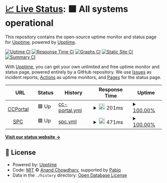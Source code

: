 # [📈 Live Status](https://upptime.github.io/upptime): <!--live status--> **🟩 All systems operational**

This repository contains the open-source uptime monitor and status page for [Upptime](https://upptime.js.org), powered by [Upptime](https://github.com/upptime/upptime).

[![Uptime CI](https://github.com/upptime/upptime/workflows/Uptime%20CI/badge.svg)](https://github.com/upptime/upptime/actions?query=workflow%3A%22Uptime+CI%22)
[![Response Time CI](https://github.com/upptime/upptime/workflows/Response%20Time%20CI/badge.svg)](https://github.com/upptime/upptime/actions?query=workflow%3A%22Response+Time+CI%22)
[![Graphs CI](https://github.com/upptime/upptime/workflows/Graphs%20CI/badge.svg)](https://github.com/upptime/upptime/actions?query=workflow%3A%22Graphs+CI%22)
[![Static Site CI](https://github.com/upptime/upptime/workflows/Static%20Site%20CI/badge.svg)](https://github.com/upptime/upptime/actions?query=workflow%3A%22Static+Site+CI%22)
[![Summary CI](https://github.com/upptime/upptime/workflows/Summary%20CI/badge.svg)](https://github.com/upptime/upptime/actions?query=workflow%3A%22Summary+CI%22)

With [Upptime](https://upptime.js.org), you can get your own unlimited and free uptime monitor and status page, powered entirely by a GitHub repository. We use [Issues](https://github.com/upptime/upptime/issues) as incident reports, [Actions](https://github.com/upptime/upptime/actions) as uptime monitors, and [Pages](https://upptime.github.io/upptime) for the status page.

<!--start: status pages-->
<!-- This summary is generated by Upptime (https://github.com/upptime/upptime) -->
<!-- Do not edit this manually, your changes will be overwritten -->
<!-- prettier-ignore -->
| URL | Status | History | Response Time | Uptime |
| --- | ------ | ------- | ------------- | ------ |
| <img alt="" src="https://icons.duckduckgo.com/ip3/ccportal.genesys.com.ico" height="13"> [CCPortal](https://ccportal.genesys.com) | 🟩 Up | [cc-portal.yml](https://github.com/PierrickLozach/upptime/commits/HEAD/history/cc-portal.yml) | <details><summary><img alt="Response time graph" src="./graphs/cc-portal/response-time-week.png" height="20"> 201ms</summary><br><a href="https://upptime.github.io/upptime/history/cc-portal"><img alt="Response time 288" src="https://img.shields.io/endpoint?url=https%3A%2F%2Fraw.githubusercontent.com%2FPierrickLozach%2Fupptime%2FHEAD%2Fapi%2Fcc-portal%2Fresponse-time.json"></a><br><a href="https://upptime.github.io/upptime/history/cc-portal"><img alt="24-hour response time 269" src="https://img.shields.io/endpoint?url=https%3A%2F%2Fraw.githubusercontent.com%2FPierrickLozach%2Fupptime%2FHEAD%2Fapi%2Fcc-portal%2Fresponse-time-day.json"></a><br><a href="https://upptime.github.io/upptime/history/cc-portal"><img alt="7-day response time 201" src="https://img.shields.io/endpoint?url=https%3A%2F%2Fraw.githubusercontent.com%2FPierrickLozach%2Fupptime%2FHEAD%2Fapi%2Fcc-portal%2Fresponse-time-week.json"></a><br><a href="https://upptime.github.io/upptime/history/cc-portal"><img alt="30-day response time 291" src="https://img.shields.io/endpoint?url=https%3A%2F%2Fraw.githubusercontent.com%2FPierrickLozach%2Fupptime%2FHEAD%2Fapi%2Fcc-portal%2Fresponse-time-month.json"></a><br><a href="https://upptime.github.io/upptime/history/cc-portal"><img alt="1-year response time 288" src="https://img.shields.io/endpoint?url=https%3A%2F%2Fraw.githubusercontent.com%2FPierrickLozach%2Fupptime%2FHEAD%2Fapi%2Fcc-portal%2Fresponse-time-year.json"></a></details> | <details><summary><a href="https://upptime.github.io/upptime/history/cc-portal">100.00%</a></summary><a href="https://upptime.github.io/upptime/history/cc-portal"><img alt="All-time uptime 100.00%" src="https://img.shields.io/endpoint?url=https%3A%2F%2Fraw.githubusercontent.com%2FPierrickLozach%2Fupptime%2FHEAD%2Fapi%2Fcc-portal%2Fuptime.json"></a><br><a href="https://upptime.github.io/upptime/history/cc-portal"><img alt="24-hour uptime 100.00%" src="https://img.shields.io/endpoint?url=https%3A%2F%2Fraw.githubusercontent.com%2FPierrickLozach%2Fupptime%2FHEAD%2Fapi%2Fcc-portal%2Fuptime-day.json"></a><br><a href="https://upptime.github.io/upptime/history/cc-portal"><img alt="7-day uptime 100.00%" src="https://img.shields.io/endpoint?url=https%3A%2F%2Fraw.githubusercontent.com%2FPierrickLozach%2Fupptime%2FHEAD%2Fapi%2Fcc-portal%2Fuptime-week.json"></a><br><a href="https://upptime.github.io/upptime/history/cc-portal"><img alt="30-day uptime 100.00%" src="https://img.shields.io/endpoint?url=https%3A%2F%2Fraw.githubusercontent.com%2FPierrickLozach%2Fupptime%2FHEAD%2Fapi%2Fcc-portal%2Fuptime-month.json"></a><br><a href="https://upptime.github.io/upptime/history/cc-portal"><img alt="1-year uptime 100.00%" src="https://img.shields.io/endpoint?url=https%3A%2F%2Fraw.githubusercontent.com%2FPierrickLozach%2Fupptime%2FHEAD%2Fapi%2Fcc-portal%2Fuptime-year.json"></a></details>
| <img alt="" src="https://icons.duckduckgo.com/ip3/spc.genesys.com.ico" height="13"> [SPC](https://spc.genesys.com) | 🟩 Up | [spc.yml](https://github.com/PierrickLozach/upptime/commits/HEAD/history/spc.yml) | <details><summary><img alt="Response time graph" src="./graphs/spc/response-time-week.png" height="20"> 471ms</summary><br><a href="https://upptime.github.io/upptime/history/spc"><img alt="Response time 555" src="https://img.shields.io/endpoint?url=https%3A%2F%2Fraw.githubusercontent.com%2FPierrickLozach%2Fupptime%2FHEAD%2Fapi%2Fspc%2Fresponse-time.json"></a><br><a href="https://upptime.github.io/upptime/history/spc"><img alt="24-hour response time 516" src="https://img.shields.io/endpoint?url=https%3A%2F%2Fraw.githubusercontent.com%2FPierrickLozach%2Fupptime%2FHEAD%2Fapi%2Fspc%2Fresponse-time-day.json"></a><br><a href="https://upptime.github.io/upptime/history/spc"><img alt="7-day response time 471" src="https://img.shields.io/endpoint?url=https%3A%2F%2Fraw.githubusercontent.com%2FPierrickLozach%2Fupptime%2FHEAD%2Fapi%2Fspc%2Fresponse-time-week.json"></a><br><a href="https://upptime.github.io/upptime/history/spc"><img alt="30-day response time 592" src="https://img.shields.io/endpoint?url=https%3A%2F%2Fraw.githubusercontent.com%2FPierrickLozach%2Fupptime%2FHEAD%2Fapi%2Fspc%2Fresponse-time-month.json"></a><br><a href="https://upptime.github.io/upptime/history/spc"><img alt="1-year response time 555" src="https://img.shields.io/endpoint?url=https%3A%2F%2Fraw.githubusercontent.com%2FPierrickLozach%2Fupptime%2FHEAD%2Fapi%2Fspc%2Fresponse-time-year.json"></a></details> | <details><summary><a href="https://upptime.github.io/upptime/history/spc">100.00%</a></summary><a href="https://upptime.github.io/upptime/history/spc"><img alt="All-time uptime 100.00%" src="https://img.shields.io/endpoint?url=https%3A%2F%2Fraw.githubusercontent.com%2FPierrickLozach%2Fupptime%2FHEAD%2Fapi%2Fspc%2Fuptime.json"></a><br><a href="https://upptime.github.io/upptime/history/spc"><img alt="24-hour uptime 100.00%" src="https://img.shields.io/endpoint?url=https%3A%2F%2Fraw.githubusercontent.com%2FPierrickLozach%2Fupptime%2FHEAD%2Fapi%2Fspc%2Fuptime-day.json"></a><br><a href="https://upptime.github.io/upptime/history/spc"><img alt="7-day uptime 100.00%" src="https://img.shields.io/endpoint?url=https%3A%2F%2Fraw.githubusercontent.com%2FPierrickLozach%2Fupptime%2FHEAD%2Fapi%2Fspc%2Fuptime-week.json"></a><br><a href="https://upptime.github.io/upptime/history/spc"><img alt="30-day uptime 100.00%" src="https://img.shields.io/endpoint?url=https%3A%2F%2Fraw.githubusercontent.com%2FPierrickLozach%2Fupptime%2FHEAD%2Fapi%2Fspc%2Fuptime-month.json"></a><br><a href="https://upptime.github.io/upptime/history/spc"><img alt="1-year uptime 100.00%" src="https://img.shields.io/endpoint?url=https%3A%2F%2Fraw.githubusercontent.com%2FPierrickLozach%2Fupptime%2FHEAD%2Fapi%2Fspc%2Fuptime-year.json"></a></details>

<!--end: status pages-->

[**Visit our status website →**](https://upptime.github.io/upptime)

## 📄 License

- Powered by: [Upptime](https://github.com/upptime/upptime)
- Code: [MIT](./LICENSE) © [Anand Chowdhary](https://anandchowdhary.com), supported by [Pabio](https://pabio.com)
- Data in the `./history` directory: [Open Database License](https://opendatacommons.org/licenses/odbl/1-0/)
